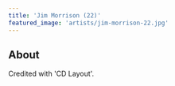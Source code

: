 ```yaml
---
title: 'Jim Morrison (22)'
featured_image: 'artists/jim-morrison-22.jpg'
---
```


## About

Credited with 'CD Layout'.
